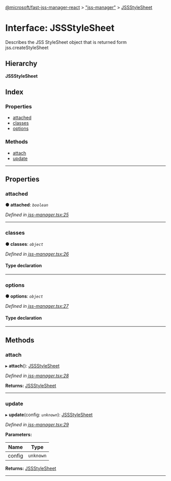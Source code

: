 [@microsoft/fast-jss-manager-react](../README.md) > ["jss-manager"](../modules/_jss_manager_.md) > [JSSStyleSheet](../interfaces/_jss_manager_.jssstylesheet.md)

# Interface: JSSStyleSheet

Describes the JSS StyleSheet object that is returned form jss.createStyleSheet

## Hierarchy

**JSSStyleSheet**

## Index

### Properties

* [attached](_jss_manager_.jssstylesheet.md#attached)
* [classes](_jss_manager_.jssstylesheet.md#classes)
* [options](_jss_manager_.jssstylesheet.md#options)

### Methods

* [attach](_jss_manager_.jssstylesheet.md#attach)
* [update](_jss_manager_.jssstylesheet.md#update)

---

## Properties

<a id="attached"></a>

###  attached

**● attached**: *`boolean`*

*Defined in [jss-manager.tsx:25](https://github.com/Microsoft/fast-dna/blob/164dd3ca/packages/fast-jss-manager-react/src/jss-manager.tsx#L25)*

___
<a id="classes"></a>

###  classes

**● classes**: *`object`*

*Defined in [jss-manager.tsx:26](https://github.com/Microsoft/fast-dna/blob/164dd3ca/packages/fast-jss-manager-react/src/jss-manager.tsx#L26)*

#### Type declaration

[key: `string`]: `string`

___
<a id="options"></a>

###  options

**● options**: *`object`*

*Defined in [jss-manager.tsx:27](https://github.com/Microsoft/fast-dna/blob/164dd3ca/packages/fast-jss-manager-react/src/jss-manager.tsx#L27)*

#### Type declaration

___

## Methods

<a id="attach"></a>

###  attach

▸ **attach**(): [JSSStyleSheet](_jss_manager_.jssstylesheet.md)

*Defined in [jss-manager.tsx:28](https://github.com/Microsoft/fast-dna/blob/164dd3ca/packages/fast-jss-manager-react/src/jss-manager.tsx#L28)*

**Returns:** [JSSStyleSheet](_jss_manager_.jssstylesheet.md)

___
<a id="update"></a>

###  update

▸ **update**(config: *`unknown`*): [JSSStyleSheet](_jss_manager_.jssstylesheet.md)

*Defined in [jss-manager.tsx:29](https://github.com/Microsoft/fast-dna/blob/164dd3ca/packages/fast-jss-manager-react/src/jss-manager.tsx#L29)*

**Parameters:**

| Name | Type |
| ------ | ------ |
| config | `unknown` |

**Returns:** [JSSStyleSheet](_jss_manager_.jssstylesheet.md)

___

